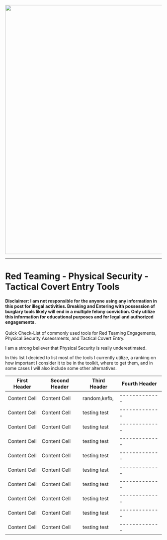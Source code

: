 <p align="center">
<img src="https://user-images.githubusercontent.com/43127781/167242259-5fceb1dc-1eb9-47bc-a604-e25a2910117e.jpg" width="800">
</p>


-------------------------------------------------------------------------------------------------------
#       Red Teaming - Physical Security - Tactical Covert Entry Tools

#### Disclaimer: I am not responsible for the anyone using any information in this post for illegal activities. Breaking and Entering with possession of burglary tools likely will end in a multiple felony conviction. Only utilize this information for educational purposes and for legal and authorized engagements.

Quick Check-List of commonly used tools for Red Teaming Engagements, Physical Security Assessments, and Tactical Covert Entry.

I am a strong believer that Physical Security is really underestimated.

In this list I decided to list most of the tools I currently utilize, a ranking on how important I consider it to be in the toolkit, where to get them, and in some cases I will also include some other alternatives.


First Header | Second Header | Third Header | Fourth Header
------------ | ------------- | ------------ | -------------
Content Cell | Content Cell  | random,kefb, | -------------
Content Cell | Content Cell  | testing test | -------------
Content Cell | Content Cell  | testing test | -------------
Content Cell | Content Cell  | testing test | -------------
Content Cell | Content Cell  | testing test | -------------
Content Cell | Content Cell  | testing test | -------------
Content Cell | Content Cell  | testing test | -------------
Content Cell | Content Cell  | testing test | -------------
Content Cell | Content Cell  | testing test | -------------
Content Cell | Content Cell  | testing test | -------------
